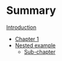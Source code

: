 # Summary

[Introduction](README.md)

- [Chapter 1](./chapter_1.md)
- [Nested example](nested/README.md)
    - [Sub-chapter](nested/sub-chapter.md)
